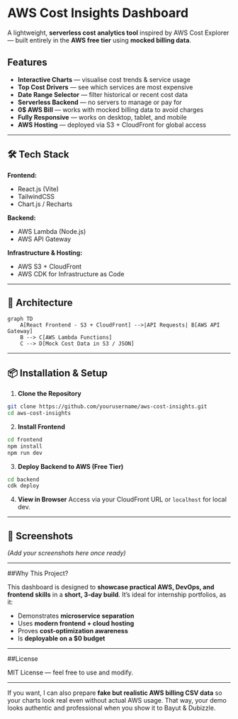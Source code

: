 
# AWS Cost Insights Dashboard

A lightweight, **serverless cost analytics tool** inspired by AWS Cost Explorer — built entirely in the **AWS free tier** using **mocked billing data**.

## Features

* **Interactive Charts** — visualise cost trends & service usage
* **Top Cost Drivers** — see which services are most expensive
* **Date Range Selector** — filter historical or recent cost data
* **Serverless Backend** — no servers to manage or pay for
* **0\$ AWS Bill** — works with mocked billing data to avoid charges
* **Fully Responsive** — works on desktop, tablet, and mobile
* **AWS Hosting** — deployed via S3 + CloudFront for global access

---

## 🛠 Tech Stack

**Frontend:**

* React.js (Vite)
* TailwindCSS
* Chart.js / Recharts

**Backend:**

* AWS Lambda (Node.js)
* AWS API Gateway

**Infrastructure & Hosting:**

* AWS S3 + CloudFront
* AWS CDK for Infrastructure as Code

---

## 📂 Architecture

```mermaid
graph TD
    A[React Frontend - S3 + CloudFront] -->|API Requests| B[AWS API Gateway]
    B --> C[AWS Lambda Functions]
    C --> D[Mock Cost Data in S3 / JSON]
```

---

## 📦 Installation & Setup

1. **Clone the Repository**

```bash
git clone https://github.com/yourusername/aws-cost-insights.git
cd aws-cost-insights
```

2. **Install Frontend**

```bash
cd frontend
npm install
npm run dev
```

3. **Deploy Backend to AWS (Free Tier)**

```bash
cd backend
cdk deploy
```

4. **View in Browser**
   Access via your CloudFront URL or `localhost` for local dev.

---

## 📸 Screenshots

*(Add your screenshots here once ready)*

---

##Why This Project?

This dashboard is designed to **showcase practical AWS, DevOps, and frontend skills** in a **short, 3-day build**. It’s ideal for internship portfolios, as it:

* Demonstrates **microservice separation**
* Uses **modern frontend + cloud hosting**
* Proves **cost-optimization awareness**
* Is **deployable on a \$0 budget**

---

##License

MIT License — feel free to use and modify.

---

If you want, I can also prepare **fake but realistic AWS billing CSV data** so your charts look real even without actual AWS usage.
That way, your demo looks authentic and professional when you show it to Bayut & Dubizzle.
